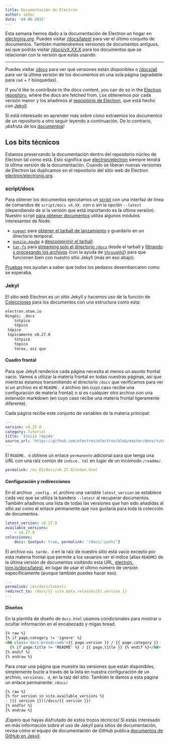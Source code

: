 ```yaml
---
title: Documentación de Electron
author: señor
date: '04-06-2015'
---
```


Esta semana hemos dado a la documentación de Electron un hogar en [electronjs.org](https://electronjs.org). Puedes visitar [/docs/latest](https://electronjs.org/docs/latest) para ver el último conjunto de documentos. También mantendremos versiones de documentos antiguos, así que podrás visitar [/docs/vX.XX.X](https://electronjs.org/docs/v0.26.0) para los documentos que se relacionan con la versión que estás usando.

---

Puedes visitar [/docs](https://electronjs.org/docs) para ver qué versiones están disponibles o [/docs/all](https://electronjs.org/docs/all) para ver la última versión de los documentos en una sola página (agradable para `cmd` + `f` búsquedas).

If you'd like to contribute to the docs content, you can do so in the [Electron repository](https://github.com/electron/electron/tree/main/docs), where the docs are fetched from. Los obtenemos por cada versión menor y los añadimos al [repositorio de Electron](http://github.com/electron/electronjs.org), que está hecho con [Jekyll](http://jekyllrb.com).

Si está interesado en aprender más sobre cómo extraemos los documentos de un repositorio a otro seguir leyendo a continuación. De lo contrario, ¡disfruta de los [documentos](https://electronjs.org/latest)!

## Los bits técnicos

Estamos preservando la documentación dentro del repositorio núcleo de Electron tal como está. Esto significa que [electron/electron](http://github.com/electron/electron) siempre tendrá la última versión de la documentación. Cuando se liberan nuevas versiones de Electron las duplicamos en el repositorio del sitio web de Electron [electron/electronjs.org](http://github.com/electron/electronjs.org).

### script/docs

Para obtener los documentos ejecutamos un [script](https://github.com/electron/electronjs.org/blob/0205b5ab26c96a95121bc564c5824f92108677e0/script/docs) con una interfaz de línea de comandos de `script/docs vX.XX.` con o sin la opción `--latest` (dependiendo de si la versión que está importando es la última versión). Nuestro script [para obtener documentos](https://github.com/electron/electronjs.org/blob/0205b5ab26c96a95121bc564c5824f92108677e0/lib/fetch-docs.js) utiliza algunos módulos interesantes de Node:

- [`nugget`](http://npmjs.com/nugget) para [obtener el tarball de lanzamiento](https://github.com/electron/electronjs.org/blob/0205b5ab26c96a95121bc564c5824f92108677e0/lib/fetch-docs.js#L40-L43) y guardarlo en un directorio temporal.
- [`gunzip-maybe`](http://npmsjs.com/gunzip-maybe) a [descomprimir el tarball](https://github.com/electron/electronjs.org/blob/0205b5ab26c96a95121bc564c5824f92108677e0/lib/fetch-docs.js#L95).
- [`tar-fs`](http://npmjs.com/tar-fs) para [streaming solo el directorio `/docs`](https://github.com/electron/electronjs.org/blob/0205b5ab26c96a95121bc564c5824f92108677e0/lib/fetch-docs.js#L63-L65) desde el tarball y [filtrando y procesando los archivos](https://github.com/electron/electronjs.org/blob/0205b5ab26c96a95121bc564c5824f92108677e0/lib/fetch-docs.js#L68-L78) (con la ayuda de [`throughh2`](http://npmjs.com/through2)) para que funcionen bien con nuestro sitio Jekyll (más en eso abajo).

[Pruebas](https://github.com/electron/electronjs.org/tree/gh-pages/spec) nos ayudan a saber que todos los pedazos desembarcaron como se esperaba.

### Jekyl

El sitio web Electron es un sitio Jekyll y hacemos uso de la función de [Colecciones](http://jekyllrb.com/docs/collections/) para los documentos con una estructura como esta:

```bash
electron.atom.io
Ningés; _docs
    tótpico
    tópico
 tópico
 tópicamente v0.27.0
    tótpico
    tópico
    tórax, así que
```

#### Cuadro frontal

Para que Jekyll renderice cada página necesita al menos un asunto frontal vacío. Vamos a utilizar la materia frontal en todas nuestras páginas, así que mientras estamos transmitiendo el directorio `/docs` que verificamos para ver si un archivo es el `README. d` archivo (en cuyo caso recibe una configuración de materia frontal) o si es cualquier otro archivo con una extensión markdown (en cuyo caso recibe una materia frontal ligeramente diferente).

Cada página recibe este conjunto de variables de la materia principal:

```yaml
---
version: v0.27.0
category: Tutorial
title: 'Inicio rápido'
source_url: 'https://github.com/electron/electron/blob/master/docs/tutorial/quick-start.md'
---
```

El `README. d` obtiene un enlace `permanente` adicional para que tenga una URL con una raíz común de `índice. tml` en lugar de un incómodo `/readme/`.

```yaml
permalink: /es_ES/docs/v0.27.0/index.html
```

#### Configuración y redirecciones

En el archivo `_config. ml` archivo una variable `latest_version` se establece cada vez que se utiliza la bandera `--latest` al recuperar documentos. También añadimos una lista de todas las versiones que han sido añadidas al sitio así como el enlace permanente que nos gustaría para toda la colección de documentos.

```yaml
latest_version: v0.27.0
available_versions:
    - v0.27.0
colecciones:
    docs: {output: true, permalink: '/docs/:path/'}
```

El archivo `más tarde. d` en la raíz de nuestro sitio está vacío excepto por esta materia frontal que permite a los usuarios ver el índice (alias `README`) de la última versión de documentos visitando esta URL, [electrón. tom.io/docs/latest](https://electronjs.org/docs/latest), en lugar de usar el último número de versión específicamente (aunque también puedes hacer eso).

```yaml
---
permalink: /es/docs/latest/
redirect_to: /docs/{{ site.data.releases[0].version }}
---
```

#### Diseños

En la plantilla de diseño de `docs.html` usamos condicionales para mostrar u ocultar información en el encabezado y migas bread.

```html
{% raw %}
{% if page.category != 'ignore' %}
<h6 class='docs-breadcrumb'>{{ page.version }} / {{ page.category }}
  {% if page.title != 'README' %} / {{ page.title }} {% endif %}</h6>
{% endif %}
{% endraw %}
```

Para crear una página que muestre las versiones que están disponibles, simplemente bucle a través de la lista en nuestra configuración de un archivo, `versiones. d`, en la raíz del sitio. También le damos a esta página un enlace permanente: `/docs/`

```html
{% raw %}
{% for version in site.available_versions %}
- [{{ version }}](/docs/{{ version }})
{% endfor %}
{% endraw %}
```

¡Espero que hayas disfrutado de estos trozos técnicos! Si estás interesado en más información sobre el uso de Jekyll para sitios de documentación, revisa cómo el equipo de documentación de GitHub publica [documentos de GitHub en Jekyll](https://github.com/blog/1939-how-github-uses-github-to-document-github).
